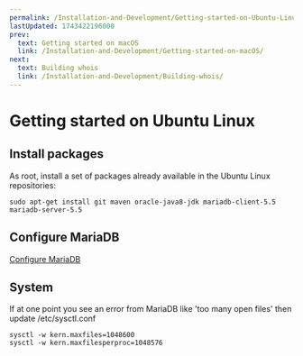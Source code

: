 ```yaml
---
permalink: /Installation-and-Development/Getting-started-on-Ubuntu-Linux
lastUpdated: 1743422196000
prev:
  text: Getting started on macOS
  link: /Installation-and-Development/Getting-started-on-macOS/
next:
  text: Building whois
  link: /Installation-and-Development/Building-whois/
---
```


# Getting started on Ubuntu Linux

## Install packages

As root, install a set of packages already available in the Ubuntu Linux repositories:

`sudo apt-get install git maven oracle-java8-jdk mariadb-client-5.5 mariadb-server-5.5`

## Configure MariaDB

[Configure MariaDB](../Installation-and-Development/Configure-MariaDB/#configure-mariadb)

## System

If at one point you see an error from MariaDB like 'too many open files' then update /etc/sysctl.conf

    sysctl -w kern.maxfiles=1048600
    sysctl -w kern.maxfilesperproc=1048576
